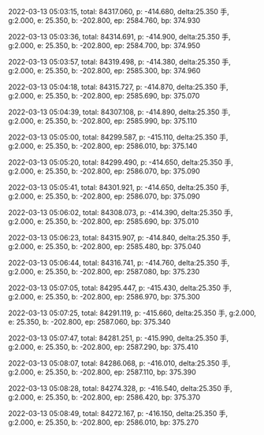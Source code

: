 2022-03-13 05:03:15, total: 84317.060, p: -414.680, delta:25.350 手, g:2.000, e: 25.350, b: -202.800, ep: 2584.760, bp: 374.930

2022-03-13 05:03:36, total: 84314.691, p: -414.900, delta:25.350 手, g:2.000, e: 25.350, b: -202.800, ep: 2584.700, bp: 374.950

2022-03-13 05:03:57, total: 84319.498, p: -414.380, delta:25.350 手, g:2.000, e: 25.350, b: -202.800, ep: 2585.300, bp: 374.960

2022-03-13 05:04:18, total: 84315.727, p: -414.870, delta:25.350 手, g:2.000, e: 25.350, b: -202.800, ep: 2585.690, bp: 375.070

2022-03-13 05:04:39, total: 84307.108, p: -414.890, delta:25.350 手, g:2.000, e: 25.350, b: -202.800, ep: 2585.990, bp: 375.110

2022-03-13 05:05:00, total: 84299.587, p: -415.110, delta:25.350 手, g:2.000, e: 25.350, b: -202.800, ep: 2586.010, bp: 375.140

2022-03-13 05:05:20, total: 84299.490, p: -414.650, delta:25.350 手, g:2.000, e: 25.350, b: -202.800, ep: 2586.070, bp: 375.090

2022-03-13 05:05:41, total: 84301.921, p: -414.650, delta:25.350 手, g:2.000, e: 25.350, b: -202.800, ep: 2586.070, bp: 375.090

2022-03-13 05:06:02, total: 84308.073, p: -414.390, delta:25.350 手, g:2.000, e: 25.350, b: -202.800, ep: 2585.690, bp: 375.010

2022-03-13 05:06:23, total: 84315.907, p: -414.840, delta:25.350 手, g:2.000, e: 25.350, b: -202.800, ep: 2585.480, bp: 375.040

2022-03-13 05:06:44, total: 84316.741, p: -414.760, delta:25.350 手, g:2.000, e: 25.350, b: -202.800, ep: 2587.080, bp: 375.230

2022-03-13 05:07:05, total: 84295.447, p: -415.430, delta:25.350 手, g:2.000, e: 25.350, b: -202.800, ep: 2586.970, bp: 375.300

2022-03-13 05:07:25, total: 84291.119, p: -415.660, delta:25.350 手, g:2.000, e: 25.350, b: -202.800, ep: 2587.060, bp: 375.340

2022-03-13 05:07:47, total: 84281.251, p: -415.990, delta:25.350 手, g:2.000, e: 25.350, b: -202.800, ep: 2587.290, bp: 375.410

2022-03-13 05:08:07, total: 84286.068, p: -416.010, delta:25.350 手, g:2.000, e: 25.350, b: -202.800, ep: 2587.110, bp: 375.390

2022-03-13 05:08:28, total: 84274.328, p: -416.540, delta:25.350 手, g:2.000, e: 25.350, b: -202.800, ep: 2586.420, bp: 375.370

2022-03-13 05:08:49, total: 84272.167, p: -416.150, delta:25.350 手, g:2.000, e: 25.350, b: -202.800, ep: 2586.010, bp: 375.270